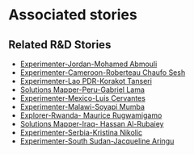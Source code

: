 # Associated stories

<!-- !!DO NOT REMOVE!! start autogenerated hyperlinks -->
## Related R&D Stories
- [Experimenter\-Jordan\-Mohamed Abmouli](/stories/?doc=Mohamed%20Jordan_LQ-en-US)
- [Experimenter\-Cameroon\-Roberteau Chaufo Sesh](/stories/?doc=Roberteau%20Cameroon_LQ-en-US)
- [Experimenter\-Lao PDR\-Korakot Tanseri](/stories/?doc=Korakot_LQ-en-US)
- [Solutions Mapper\-Peru\-Gabriel Lama](/stories/?doc=Gabriel_edited-en-US)
- [Experimenter\-Mexico\-Luis Cervantes](/stories/?doc=Luis%20Mexico_LQ-en-US)
- [Experimenter\-Malawi\-Soyapi Mumba](/stories/?doc=Soyapi_LQ-en-US)
- [Explorer\-Rwanda\- Maurice Rugwamigamo](/stories/?doc=5_Maurice_Rwanda-en-US)
- [Solutions Mapper\-Iraq\- Hassan Al\-Rubaiey](/stories/?doc=Hasan_edited-en-US)
- [Experimenter\-Serbia\-Kristina Nikolic](/stories/?doc=Kristina%20Serbia_LQ-en-US)
- [Experimenter\-South Sudan\-Jacqueline Aringu](/stories/?doc=Jacqui%20South%20Sudan_LQ-en-US)
<!-- !!DO NOT REMOVE!! end autogenerated hyperlinks -->
